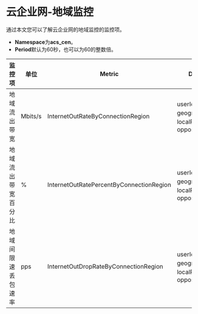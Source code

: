# 云企业网-地域监控

通过本文您可以了解云企业网的地域监控的监控项。

-   **Namespace**为**acs\_cen**。
-   **Period**默认为60秒，也可以为60的整数倍。

|监控项|单位|Metric|Dimensions|Statistics|
|---|--|------|----------|----------|
|地域流出带宽|Mbits/s|InternetOutRateByConnectionRegion|userId、cenId、geographicSpanId、localRegionId、oppositeRegionId|Value|
|地域流出带宽百分比|%|InternetOutRatePercentByConnectionRegion|userId、cenId、geographicSpanId、localRegionId、oppositeRegionId|Value|
|地域间限速丢包速率|pps|InternetOutDropRateByConnectionRegion|userId、cenId、geographicSpanId、localRegionId、oppositeRegionId|Average、Maximum、Minimum|

